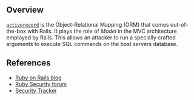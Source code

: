 ## Overview
[`activerecord`](https://rubygems.org/gems/activerecord/) is the Object-Relational Mapping (ORM) that comes out-of-the-box with Rails. It plays the role of _Model_ in the MVC architecture employed by Rails. This allows an attacker to run a specially crafted arguments to execute SQL commands on the host servers database.

## References
- [Ruby on Rails blog](http://weblog.rubyonrails.org/2011/2/8/new-releases-2-3-11-and-3-0-4/)
- [Ruby Security forum](https://groups.google.com/forum/#!topic/rubyonrails-security/tliQLPa_Tu0)
- [Security Tracker](http://securitytracker.com/id?1025063)
